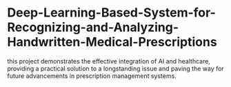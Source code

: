 # Deep-Learning-Based-System-for-Recognizing-and-Analyzing-Handwritten-Medical-Prescriptions
 this project demonstrates the effective integration of AI and healthcare, providing a practical solution to a longstanding issue and paving the way for future advancements in prescription management systems.
